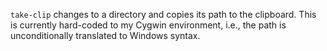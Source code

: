 `take-clip` changes to a directory and copies its path to the clipboard.  This is currently hard-coded to my Cygwin environment, i.e., the path is unconditionally translated to Windows syntax.
